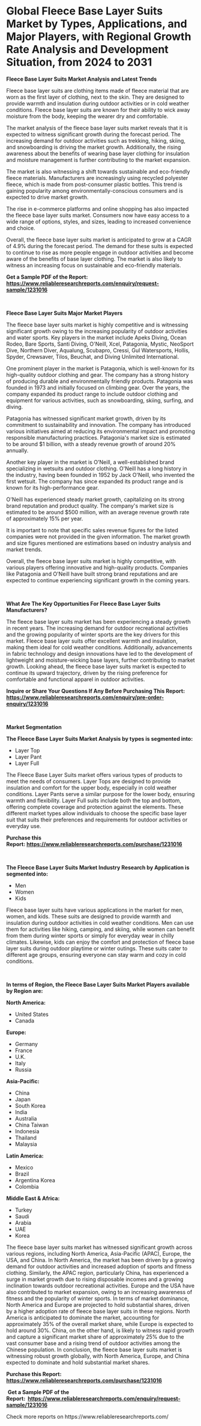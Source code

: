 <p><h1>Global Fleece Base Layer Suits Market by Types, Applications, and Major Players, with Regional Growth Rate Analysis and Development Situation, from 2024 to 2031</h1></p><p><strong>Fleece Base Layer Suits Market Analysis and Latest Trends</strong></p>
<p><p>Fleece base layer suits are clothing items made of fleece material that are worn as the first layer of clothing, next to the skin. They are designed to provide warmth and insulation during outdoor activities or in cold weather conditions. Fleece base layer suits are known for their ability to wick away moisture from the body, keeping the wearer dry and comfortable.</p><p>The market analysis of the fleece base layer suits market reveals that it is expected to witness significant growth during the forecast period. The increasing demand for outdoor activities such as trekking, hiking, skiing, and snowboarding is driving the market growth. Additionally, the rising awareness about the benefits of wearing base layer clothing for insulation and moisture management is further contributing to the market expansion.</p><p>The market is also witnessing a shift towards sustainable and eco-friendly fleece materials. Manufacturers are increasingly using recycled polyester fleece, which is made from post-consumer plastic bottles. This trend is gaining popularity among environmentally-conscious consumers and is expected to drive market growth.</p><p>The rise in e-commerce platforms and online shopping has also impacted the fleece base layer suits market. Consumers now have easy access to a wide range of options, styles, and sizes, leading to increased convenience and choice.</p><p>Overall, the fleece base layer suits market is anticipated to grow at a CAGR of 4.9% during the forecast period. The demand for these suits is expected to continue to rise as more people engage in outdoor activities and become aware of the benefits of base layer clothing. The market is also likely to witness an increasing focus on sustainable and eco-friendly materials.</p></p>
<p><strong>Get a Sample PDF of the Report:&nbsp; <a href="https://www.reliableresearchreports.com/enquiry/request-sample/1231016">https://www.reliableresearchreports.com/enquiry/request-sample/1231016</a></strong></p>
<p>&nbsp;</p>
<p><strong>Fleece Base Layer Suits Major Market Players</strong></p>
<p><p>The fleece base layer suits market is highly competitive and is witnessing significant growth owing to the increasing popularity of outdoor activities and water sports. Key players in the market include Apeks Diving, Ocean Rodeo, Bare Sports, Santi Diving, O'Neill, Xcel, Patagonia, Mystic, NeoSport Dive, Northern Diver, Aqualung, Scubapro, Cressi, Gul Watersports, Hollis, Spyder, Crewsaver, Tilos, Beuchat, and Diving Unlimited International.</p><p>One prominent player in the market is Patagonia, which is well-known for its high-quality outdoor clothing and gear. The company has a strong history of producing durable and environmentally friendly products. Patagonia was founded in 1973 and initially focused on climbing gear. Over the years, the company expanded its product range to include outdoor clothing and equipment for various activities, such as snowboarding, skiing, surfing, and diving.</p><p>Patagonia has witnessed significant market growth, driven by its commitment to sustainability and innovation. The company has introduced various initiatives aimed at reducing its environmental impact and promoting responsible manufacturing practices. Patagonia's market size is estimated to be around $1 billion, with a steady revenue growth of around 20% annually.</p><p>Another key player in the market is O'Neill, a well-established brand specializing in wetsuits and outdoor clothing. O'Neill has a long history in the industry, having been founded in 1952 by Jack O'Neill, who invented the first wetsuit. The company has since expanded its product range and is known for its high-performance gear.</p><p>O'Neill has experienced steady market growth, capitalizing on its strong brand reputation and product quality. The company's market size is estimated to be around $500 million, with an average revenue growth rate of approximately 15% per year.</p><p>It is important to note that specific sales revenue figures for the listed companies were not provided in the given information. The market growth and size figures mentioned are estimations based on industry analysis and market trends.</p><p>Overall, the fleece base layer suits market is highly competitive, with various players offering innovative and high-quality products. Companies like Patagonia and O'Neill have built strong brand reputations and are expected to continue experiencing significant growth in the coming years.</p></p>
<p>&nbsp;</p>
<p><strong>What Are The Key Opportunities For Fleece Base Layer Suits Manufacturers?</strong></p>
<p><p>The fleece base layer suits market has been experiencing a steady growth in recent years. The increasing demand for outdoor recreational activities and the growing popularity of winter sports are the key drivers for this market. Fleece base layer suits offer excellent warmth and insulation, making them ideal for cold weather conditions. Additionally, advancements in fabric technology and design innovations have led to the development of lightweight and moisture-wicking base layers, further contributing to market growth. Looking ahead, the fleece base layer suits market is expected to continue its upward trajectory, driven by the rising preference for comfortable and functional apparel in outdoor activities.</p></p>
<p><strong>Inquire or Share Your Questions If Any Before Purchasing This Report: <a href="https://www.reliableresearchreports.com/enquiry/pre-order-enquiry/1231016">https://www.reliableresearchreports.com/enquiry/pre-order-enquiry/1231016</a></strong></p>
<p>&nbsp;</p>
<p><strong>Market Segmentation</strong></p>
<p><strong>The Fleece Base Layer Suits Market Analysis by types is segmented into:</strong></p>
<p><ul><li>Layer Top</li><li>Layer Pant</li><li>Layer Full</li></ul></p>
<p><p>The Fleece Base Layer Suits market offers various types of products to meet the needs of consumers. Layer Tops are designed to provide insulation and comfort for the upper body, especially in cold weather conditions. Layer Pants serve a similar purpose for the lower body, ensuring warmth and flexibility. Layer Full suits include both the top and bottom, offering complete coverage and protection against the elements. These different market types allow individuals to choose the specific base layer suit that suits their preferences and requirements for outdoor activities or everyday use.</p></p>
<p><strong>Purchase this Report:&nbsp;<a href="https://www.reliableresearchreports.com/purchase/1231016">https://www.reliableresearchreports.com/purchase/1231016</a></strong></p>
<p>&nbsp;</p>
<p><strong>The Fleece Base Layer Suits Market Industry Research by Application is segmented into:</strong></p>
<p><ul><li>Men</li><li>Women</li><li>Kids</li></ul></p>
<p><p>Fleece base layer suits have various applications in the market for men, women, and kids. These suits are designed to provide warmth and insulation during outdoor activities in cold weather conditions. Men can use them for activities like hiking, camping, and skiing, while women can benefit from them during winter sports or simply for everyday wear in chilly climates. Likewise, kids can enjoy the comfort and protection of fleece base layer suits during outdoor playtime or winter outings. These suits cater to different age groups, ensuring everyone can stay warm and cozy in cold conditions.</p></p>
<p>&nbsp;</p>
<p><strong>In terms of Region, the Fleece Base Layer Suits Market Players available by Region are:</strong></p>
<p>
    <p> <strong> North America: </strong>
        <ul>
            <li>United States</li>
            <li>Canada</li>
        </ul>
        </p> 
    <p> <strong> Europe: </strong>
        <ul>
            <li>Germany</li>
            <li>France</li>
            <li>U.K.</li>
            <li>Italy</li>
            <li>Russia</li>
        </ul>
        </p> 
    <p> <strong> Asia-Pacific: </strong>
        <ul>
            <li>China</li>
            <li>Japan</li>
            <li>South Korea</li>
            <li>India</li>
            <li>Australia</li>
            <li>China Taiwan</li>
            <li>Indonesia</li>
            <li>Thailand</li>
            <li>Malaysia</li>
        </ul>
        </p> 
    <p> <strong> Latin America: </strong>
        <ul>
            <li>Mexico</li>
            <li>Brazil</li>
            <li>Argentina Korea</li>
            <li>Colombia</li>
        </ul>
        </p> 
    <p> <strong> Middle East & Africa: </strong>
        <ul>
            <li>Turkey</li>
            <li>Saudi</li>
            <li>Arabia</li>
            <li>UAE</li>
            <li>Korea</li>
        </ul>
    </p>
    </p>
<p><p>The fleece base layer suits market has witnessed significant growth across various regions, including North America, Asia-Pacific (APAC), Europe, the USA, and China. In North America, the market has been driven by a growing demand for outdoor activities and increased adoption of sports and fitness clothing. Similarly, the APAC region, particularly China, has experienced a surge in market growth due to rising disposable incomes and a growing inclination towards outdoor recreational activities. Europe and the USA have also contributed to market expansion, owing to an increasing awareness of fitness and the popularity of winter sports. In terms of market dominance, North America and Europe are projected to hold substantial shares, driven by a higher adoption rate of fleece base layer suits in these regions. North America is anticipated to dominate the market, accounting for approximately 35% of the overall market share, while Europe is expected to hold around 30%. China, on the other hand, is likely to witness rapid growth and capture a significant market share of approximately 25% due to the vast consumer base and a rising trend of outdoor activities among the Chinese population. In conclusion, the fleece base layer suits market is witnessing robust growth globally, with North America, Europe, and China expected to dominate and hold substantial market shares.</p></p>
<p><strong>Purchase this Report: <a href="https://www.reliableresearchreports.com/purchase/1231016">https://www.reliableresearchreports.com/purchase/1231016</a></strong></p>
<p>&nbsp;<strong>Get a Sample PDF of the Report:&nbsp;&nbsp;<a href="https://www.reliableresearchreports.com/enquiry/request-sample/1231016">https://www.reliableresearchreports.com/enquiry/request-sample/1231016</a></strong></p>
<p><strong></strong></p>
<p>Check more reports on https://www.reliableresearchreports.com/</p>